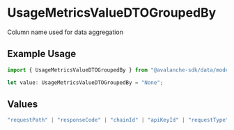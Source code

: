 # UsageMetricsValueDTOGroupedBy

Column name used for data aggregation

## Example Usage

```typescript
import { UsageMetricsValueDTOGroupedBy } from "@avalanche-sdk/data/models/components";

let value: UsageMetricsValueDTOGroupedBy = "None";
```

## Values

```typescript
"requestPath" | "responseCode" | "chainId" | "apiKeyId" | "requestType" | "None"
```